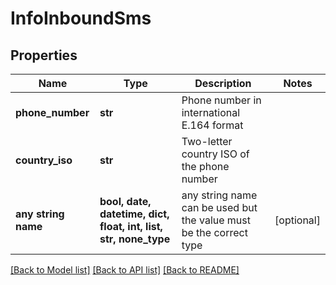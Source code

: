 # InfoInboundSms


## Properties
Name | Type | Description | Notes
------------ | ------------- | ------------- | -------------
**phone_number** | **str** | Phone number in international E.164 format  | 
**country_iso** | **str** | Two-letter country ISO of the phone number | 
**any string name** | **bool, date, datetime, dict, float, int, list, str, none_type** | any string name can be used but the value must be the correct type | [optional]

[[Back to Model list]](../../README.md#models) [[Back to API list]](../../README.md#available-methods) [[Back to README]](../../README.md)


